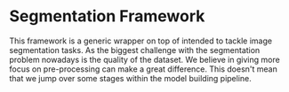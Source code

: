 # Segmentation Framework 
This framework is a generic wrapper on top of  intended to tackle image segmentation tasks.
As the biggest challenge with the segmentation problem nowadays is the quality of the dataset. 
We believe in giving more focus on pre-processing can make a great difference.
This doesn't mean that we jump over some stages within the model building pipeline. 
